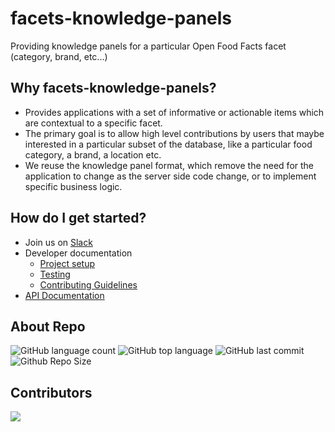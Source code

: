 # facets-knowledge-panels

Providing knowledge panels for a particular Open Food Facts facet (category, brand, etc...)

## Why facets-knowledge-panels?

- Provides applications with a set of informative or actionable items which are contextual to a specific facet.
- The primary goal is to allow high level contributions by users that maybe interested in a particular subset of the database, like a particular food category, a brand, a location etc.
- We reuse the knowledge panel format, which remove the need for the application to change as the server side code change, or to implement specific business logic.

## How do I get started?

- Join us on [Slack](https://openfoodfacts.slack.com/archives/C03LFRKLVBQ)
- Developer documentation
  - [Project setup](./how-to-guides/Project-setup-locally.md)
  - [Testing](./how-to-guides/Testing.md)
  - [Contributing Guidelines](./how-to-guides/CONTRIBUTING.md)
- [API Documentation](./references/API%20references.md)

## About Repo

![GitHub language count](https://img.shields.io/github/languages/count/openfoodfacts/facets-knowledge-panels?style=for-the-badge&color=brightgreen)
![GitHub top language](https://img.shields.io/github/languages/top/openfoodfacts/facets-knowledge-panels?style=for-the-badge&color=aqua)
![GitHub last commit](https://img.shields.io/github/last-commit/openfoodfacts/facets-knowledge-panels?style=for-the-badge&color=blue)
![Github Repo Size](https://img.shields.io/github/repo-size/openfoodfacts/facets-knowledge-panels?style=for-the-badge&color=aqua)

## Contributors

<a href="https://github.com/openfoodfacts/facets-knowledge-panels/graphs/contributors">
  <img src="https://contrib.rocks/image?repo=openfoodfacts/facets-knowledge-panels" />
</a>

